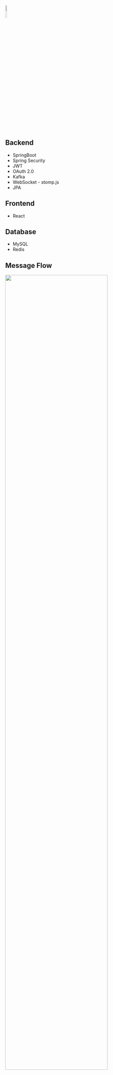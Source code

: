 <img src="https://github.com/user-attachments/assets/1a8aedc6-32ba-4bb6-89ec-2889d34c425e" width="10%" height="10%">


## Backend
* SpringBoot
* Spring Security
* JWT
* OAuth 2.0
* Kafka
* WebSocket - stomp.js
* JPA


## Frontend
* React


## Database
* MySQL
* Redis



## Message Flow
<img src="https://github.com/user-attachments/assets/472e6a7b-aa8a-4a7f-a5d6-de81fe93f56f" width="80%" height="80%">
